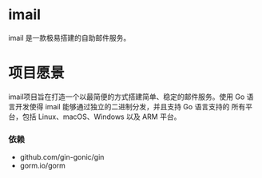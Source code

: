 # imail

imail 是一款极易搭建的自助邮件服务。

# 项目愿景

imail项目旨在打造一个以最简便的方式搭建简单、稳定的邮件服务。使用 Go 语言开发使得 imail 能够通过独立的二进制分发，并且支持 Go 语言支持的 所有平台，包括 Linux、macOS、Windows 以及 ARM 平台。

### 依赖

- github.com/gin-gonic/gin
- gorm.io/gorm
